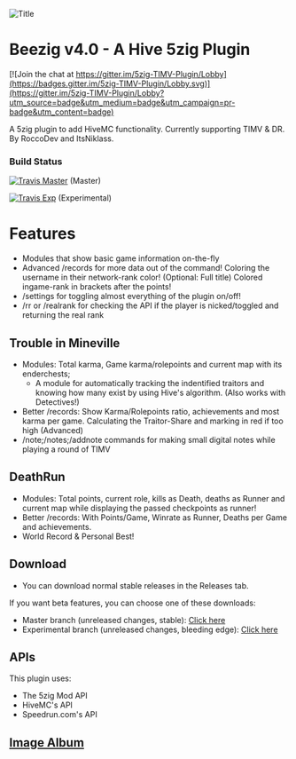 
![Title](http://i.imgur.com/3rXuQls.png)

# Beezig v4.0 - A Hive 5zig Plugin

[![Join the chat at https://gitter.im/5zig-TIMV-Plugin/Lobby](https://badges.gitter.im/5zig-TIMV-Plugin/Lobby.svg)](https://gitter.im/5zig-TIMV-Plugin/Lobby?utm_source=badge&utm_medium=badge&utm_campaign=pr-badge&utm_content=badge)


A 5zig plugin to add HiveMC functionality. Currently supporting TIMV & DR.
By RoccoDev and ItsNiklass.

### Build Status

[![Travis Master](https://travis-ci.org/RoccoDev/5zig-TIMV-Plugin.svg?branch=master)](http://travis-ci.org/RoccoDev/5zig-TIMV-Plugin) (Master)

[![Travis Exp](https://travis-ci.org/RoccoDev/5zig-TIMV-Plugin.svg?branch=experimental)](http://travis-ci.org/RoccoDev/5zig-TIMV-Plugin) (Experimental)

# Features

* Modules that show basic game information on-the-fly
* Advanced /records for more data out of the command!
	Coloring the username in their network-rank color! (Optional: Full title)
	Colored ingame-rank in brackets after the points!
* /settings for toggling almost everything of the plugin on/off!
* /rr or /realrank for checking the API if the player is nicked/toggled and returning the real rank

## Trouble in Mineville

* Modules: Total karma, Game karma/rolepoints and current map with its enderchests;
	+ A module for automatically tracking the indentified traitors and knowing how many exist by using Hive's algorithm. (Also works with Detectives!)
* Better /records: 
	Show Karma/Rolepoints ratio, achievements and most karma per game.
	Calculating the Traitor-Share and marking in red if too high (Advanced)
* /note;/notes;/addnote commands for making small digital notes while playing a round of TIMV

## DeathRun

* Modules: Total points, current role, kills as Death, deaths as Runner and current map while displaying the passed checkpoints as runner!
* Better /records: 
	With Points/Game, Winrate as Runner, Deaths per Game and achievements.
* World Record & Personal Best!

## Download

* You can download normal stable releases in the Releases tab.

If you want beta features, you can choose one of these downloads:

* Master branch (unreleased changes, stable): [Click here](https://github.com/RoccoDev/Beezig-Deploy/raw/master/master/jar/TIMVPlugin.jar)
* Experimental branch (unreleased changes, bleeding edge): [Click here](https://github.com/RoccoDev/Beezig-Deploy/raw/experimental/experimental/jar/TIMVPlugin.jar)

## APIs
This plugin uses:
* The 5zig Mod API
* HiveMC's API
* Speedrun.com's API

## [Image Album](https://imgur.com/a/LIxhh)
